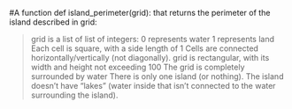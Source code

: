 #A function def island_perimeter(grid): that returns the perimeter of the island described in grid:

> grid is a list of list of integers:
> 0 represents water
> 1 represents land
> Each cell is square, with a side length of 1
> Cells are connected horizontally/vertically (not diagonally).
> grid is rectangular, with its width and height not exceeding 100
> The grid is completely surrounded by water
> There is only one island (or nothing).
> The island doesn’t have “lakes” (water inside that isn’t connected to the water surrounding the island).
